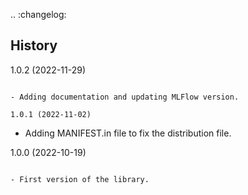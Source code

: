 .. :changelog:

History
-------

1.0.2 (2022-11-29)
~~~~~~~~~~~~~~~~~~

- Adding documentation and updating MLFlow version.

1.0.1 (2022-11-02)
~~~~~~~~~~~~~~~~~~

- Adding MANIFEST.in file to fix the distribution file.

1.0.0 (2022-10-19)
~~~~~~~~~~~~~~~~~~

- First version of the library.
